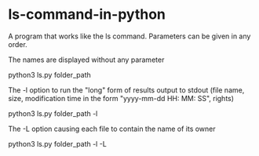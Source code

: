 # ls-command-in-python

A program that works like the ls command.
Parameters can be given in any order.

The names are displayed without any parameter

python3 ls.py folder_path

The -l option to run the "long" form of results output to stdout (file name, size, modification time in the form "yyyy-mm-dd HH: MM: SS", rights)

python3 ls.py folder_path -l

The -L option causing each file to contain the name of its owner

python3 ls.py folder_path -l -L
